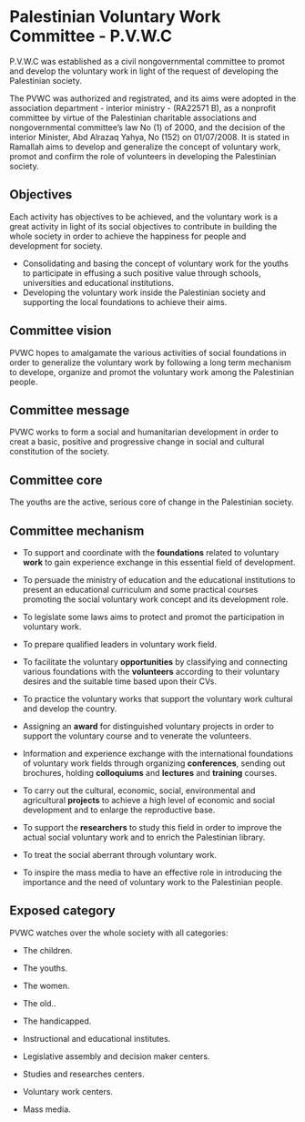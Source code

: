 # Palestinian Voluntary Work Committee - P.V.W.C #

P.V.W.C was established as a civil nongovernmental committee to promot and develop the voluntary work in light of the request of developing the Palestinian society.

The PVWC was authorized and registrated, and its aims were adopted in the association department - interior ministry - (RA22571 B), as a nonprofit committee by virtue of the Palestinian charitable associations and nongovernmental committee’s law No (1) of 2000, and the decision of the interior Minister, Abd Alrazaq Yahya, No (152) on 01/07/2008. It is stated in Ramallah aims to develop and generalize the concept of voluntary work, promot and confirm the role of volunteers in developing the Palestinian society.


## Objectives ##

Each activity has objectives to be achieved, and the voluntary work is a great activity in light of its social objectives to contribute in building the whole society in order to achieve the happiness for people and development for society.

  * Consolidating and basing the concept of voluntary work for the youths to participate in effusing a such positive value through schools, universities and educational institutions.
  * Developing the voluntary work inside the Palestinian society and supporting the local foundations to achieve their aims.



## Committee vision ##

PVWC hopes to amalgamate the various activities of social foundations in order to generalize the voluntary work by following a long term mechanism to develope, organize and promot the voluntary work among the Palestinian people.


## Committee message ##

PVWC works to form a social and humanitarian development in order to creat a basic, positive and progressive change in social and cultural constitution of the society.


## Committee core ##

The youths are the active, serious core of change in the Palestinian society.


## Committee mechanism ##

  * To support and coordinate with the **foundations** related to voluntary **work** to gain experience exchange in this essential field of development.

  * To persuade the ministry of education and the educational institutions to present an educational curriculum and some practical courses promoting the social voluntary work concept and its development role.

  * To legislate some laws aims to protect and promot the participation in voluntary work.

  * To prepare qualified leaders in voluntary work field.

  * To facilitate the voluntary **opportunities** by classifying and connecting various foundations with the **volunteers** according to their voluntary desires and the suitable time based upon their CVs.

  * To practice the voluntary works that support the voluntary work cultural and develop the country.

  * Assigning an **award** for distinguished voluntary projects in order to support the voluntary course and to venerate the volunteers.

  * Information and experience exchange with the international foundations of voluntary work fields through organizing **conferences**, sending out brochures, holding **colloquiums** and **lectures** and **training** courses.

  * To carry out the cultural, economic, social, environmental and agricultural **projects** to achieve a high level of economic and social development and to enlarge the reproductive base.

  * To support the **researchers** to study this field in order to improve the actual social voluntary work and to enrich the Palestinian library.

  * To treat the social aberrant through voluntary work.

  * To inspire the mass media to have an effective role in introducing the importance and the need of voluntary work to the Palestinian people.


## Exposed category ##

PVWC watches over the whole society with all categories:

  * The children.

  * The youths.

  * The women.

  * The old..

  * The handicapped.

  * Instructional and educational institutes.

  * Legislative assembly and decision maker centers.

  * Studies and researches centers.

  * Voluntary work centers.

  * Mass media.